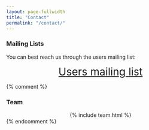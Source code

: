 ```yaml
---
layout: page-fullwidth
title: "Contact"
permalink: "/contact/"
---
```


### Mailing Lists

You can best reach us through the users mailing list:

<div style="text-align:center; font-size: 200%;">
<a href="https://groups.google.com/d/forum/inception-users">Users mailing list</a>
</div>

{% comment %}
### Team

<div style="text-align: center;">
{% include team.html %}
</div>
{% endcomment %}
